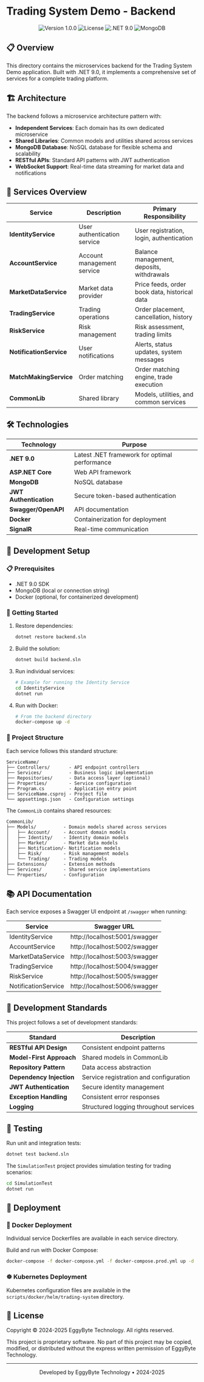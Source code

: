 # Trading System Demo - Backend

<div align="center">
  <img src="https://img.shields.io/badge/version-1.0.0-green.svg" alt="Version 1.0.0">
  <img src="https://img.shields.io/badge/license-Proprietary-blue.svg" alt="License">
  <img src="https://img.shields.io/badge/.NET-9.0-purple.svg" alt=".NET 9.0">
  <img src="https://img.shields.io/badge/MongoDB-Latest-green.svg" alt="MongoDB">
</div>

## 📋 Overview

This directory contains the microservices backend for the Trading System Demo application. Built with .NET 9.0, it implements a comprehensive set of services for a complete trading platform.

## 🏗️ Architecture

The backend follows a microservice architecture pattern with:

- **Independent Services**: Each domain has its own dedicated microservice
- **Shared Libraries**: Common models and utilities shared across services
- **MongoDB Database**: NoSQL database for flexible schema and scalability
- **RESTful APIs**: Standard API patterns with JWT authentication
- **WebSocket Support**: Real-time data streaming for market data and notifications

## 🔌 Services Overview

| Service | Description | Primary Responsibility |
|---------|-------------|------------------------|
| **IdentityService** | User authentication service | User registration, login, authentication |
| **AccountService** | Account management service | Balance management, deposits, withdrawals |
| **MarketDataService** | Market data provider | Price feeds, order book data, historical data |
| **TradingService** | Trading operations | Order placement, cancellation, history |
| **RiskService** | Risk management | Risk assessment, trading limits |
| **NotificationService** | User notifications | Alerts, status updates, system messages |
| **MatchMakingService** | Order matching | Order matching engine, trade execution |
| **CommonLib** | Shared library | Models, utilities, and common services |

## 🛠️ Technologies

| Technology | Purpose |
|------------|---------|
| **.NET 9.0** | Latest .NET framework for optimal performance |
| **ASP.NET Core** | Web API framework |
| **MongoDB** | NoSQL database |
| **JWT Authentication** | Secure token-based authentication |
| **Swagger/OpenAPI** | API documentation |
| **Docker** | Containerization for deployment |
| **SignalR** | Real-time communication |

## 🚀 Development Setup

### 📋 Prerequisites

- .NET 9.0 SDK
- MongoDB (local or connection string)
- Docker (optional, for containerized development)

### 🔧 Getting Started

1. Restore dependencies:
   ```bash
   dotnet restore backend.sln
   ```

2. Build the solution:
   ```bash
   dotnet build backend.sln
   ```

3. Run individual services:
   ```bash
   # Example for running the Identity Service
   cd IdentityService
   dotnet run
   ```

4. Run with Docker:
   ```bash
   # From the backend directory
   docker-compose up -d
   ```

### 📁 Project Structure

Each service follows this standard structure:

```
ServiceName/
├── Controllers/       - API endpoint controllers
├── Services/          - Business logic implementation
├── Repositories/      - Data access layer (optional)
├── Properties/        - Service configuration
├── Program.cs         - Application entry point
├── ServiceName.csproj - Project file
└── appsettings.json   - Configuration settings
```

The `CommonLib` contains shared resources:

```
CommonLib/
├── Models/          - Domain models shared across services
│   ├── Account/     - Account domain models
│   ├── Identity/    - Identity domain models
│   ├── Market/      - Market data models
│   ├── Notification/- Notification models
│   ├── Risk/        - Risk management models
│   └── Trading/     - Trading models
├── Extensions/      - Extension methods
├── Services/        - Shared service implementations
└── Properties/      - Configuration
```

## 📚 API Documentation

Each service exposes a Swagger UI endpoint at `/swagger` when running:

| Service | Swagger URL |
|---------|-------------|
| IdentityService | http://localhost:5001/swagger |
| AccountService | http://localhost:5002/swagger |
| MarketDataService | http://localhost:5003/swagger |
| TradingService | http://localhost:5004/swagger |
| RiskService | http://localhost:5005/swagger |
| NotificationService | http://localhost:5006/swagger |

## 📏 Development Standards

This project follows a set of development standards:

| Standard | Description |
|----------|-------------|
| **RESTful API Design** | Consistent endpoint patterns |
| **Model-First Approach** | Shared models in CommonLib |
| **Repository Pattern** | Data access abstraction |
| **Dependency Injection** | Service registration and configuration |
| **JWT Authentication** | Secure identity management |
| **Exception Handling** | Consistent error responses |
| **Logging** | Structured logging throughout services |

## 🧪 Testing

Run unit and integration tests:

```bash
dotnet test backend.sln
```

The `SimulationTest` project provides simulation testing for trading scenarios:

```bash
cd SimulationTest
dotnet run
```

## 🚢 Deployment

### 🐳 Docker Deployment

Individual service Dockerfiles are available in each service directory.

Build and run with Docker Compose:

```bash
docker-compose -f docker-compose.yml -f docker-compose.prod.yml up -d
```

### ☸️ Kubernetes Deployment

Kubernetes configuration files are available in the `scripts/docker/helm/trading-system` directory.

## 📜 License

Copyright © 2024-2025 EggyByte Technology. All rights reserved.

This project is proprietary software. No part of this project may be copied, modified, or distributed without the express written permission of EggyByte Technology.

---

<div align="center">
  <p>Developed by EggyByte Technology • 2024-2025</p>
</div> 
